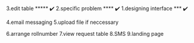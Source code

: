 3.edit table ***** ✔️
2.specific problem **** ✔️
1.designing interface *** ✔️

4.email messaging
5.upload file if neccessary

6.arrange rollnumber
7.view request table
8.SMS
9.landing page
